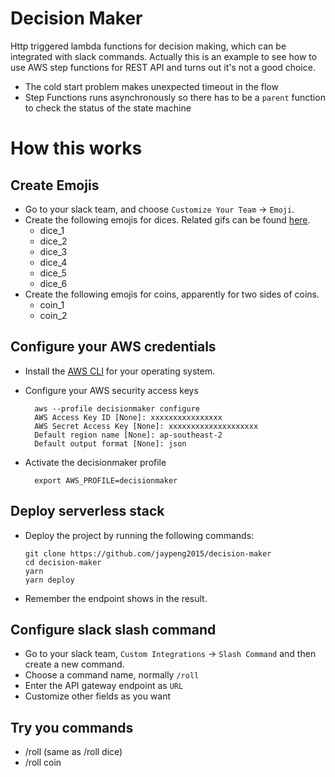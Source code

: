 # Decision Maker
Http triggered lambda functions for decision making, which can be integrated with slack commands.
Actually this is an example to see how to use AWS step functions for REST API and turns out it's not a good choice.

 - The cold start problem makes unexpected timeout in the flow
 - Step Functions runs asynchronously so there has to be a `parent` function to check the status of the state machine

# How this works

## Create Emojis
  - Go to your slack team, and choose `Customize Your Team` -> `Emoji`.
  - Create the following emojis for dices. Related gifs can be found [here](http://www.xiazaizhijia.com/rjjc/100199.html).
    - dice_1
    - dice_2
    - dice_3
    - dice_4
    - dice_5
    - dice_6
  - Create the following emojis for coins, apparently for two sides of coins.
    - coin_1
    - coin_2

## Configure your AWS credentials
  - Install the [AWS CLI](http://docs.aws.amazon.com/cli/latest/userguide/installing.html) for your operating system.
  - Configure your AWS security access keys

    ```
      aws --profile decisionmaker configure
      AWS Access Key ID [None]: xxxxxxxxxxxxxxxx
      AWS Secret Access Key [None]: xxxxxxxxxxxxxxxxxxxx
      Default region name [None]: ap-southeast-2
      Default output format [None]: json
    ```

  - Activate the decisionmaker profile

    ```
      export AWS_PROFILE=decisionmaker
    ```

## Deploy serverless stack
   - Deploy the project by running the following commands:
    
      ```
      git clone https://github.com/jaypeng2015/decision-maker
      cd decision-maker
      yarn
      yarn deploy
      ```
      
   - Remember the endpoint shows in the result.
    
## Configure slack slash command
  - Go to your slack team, `Custom Integrations` -> `Slash Command` and then create a new command.
  - Choose a command name, normally `/roll`
  - Enter the API gateway endpoint as `URL`
  - Customize other fields as you want

## Try you commands
  - /roll (same as /roll dice)
  - /roll coin
